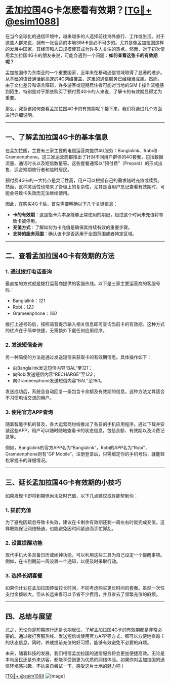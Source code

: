 # 孟加拉国4G卡怎麽看有效期？[[TG💪+ @esim1088](https://t.me/s/esim1088)]

在当今全球化的通信环境中，越来越多的人选择前往海外旅行、工作或生活。对于这些人群来说，拥有一张合适的本地SIM卡是必不可少的。尤其是像孟加拉国这样的发展中国家，其经济和人口规模使其成为许多人关注的热点。然而，对于初次使用孟加拉国4G卡的朋友来说，可能会遇到一个问题：**如何查看这张卡的有效期呢？**

孟加拉国作为东南亚的一个重要国家，近年来在移动通信领域取得了显著的进步。从基础的语音通话到高速的4G网络覆盖，这里的通信服务已经相当成熟。然而，由于文化差异和语言障碍，许多游客或短期居住者可能对当地的SIM卡操作流程感到陌生。特别是对于那些购买了预付费4G卡的人来说，了解卡的有效期显得尤为重要。

那么，究竟该如何查看孟加拉国4G卡的有效期呢？接下来，我们将通过几个方面进行详细说明。

---

## 一、了解孟加拉国4G卡的基本信息

在孟加拉国，主要有三家主要的电信运营商提供4G服务：Banglalink、Robi和Grameenphone。这三家运营商都推出了针对不同用户群体的4G套餐，包括数据流量、通话时长以及短信数量等。这些套餐通常以“预付费”（Prepaid）的形式出售，适合短期旅行者和临时居民。

预付费4G卡的一大特点是灵活性高，用户可以根据自己的需求随时充值或续费。然而，这种灵活性也带来了管理上的复杂性，尤其是当用户忘记查看有效期时，可能会导致卡失效而无法继续使用。

因此，在购买4G卡后，首先需要明确以下几个关键信息：
- **卡的有效期**：这是指卡片本身能够正常使用的期限，超过这个时间未充值将导致卡被停用。
- **充值方式**：了解如何为卡充值是确保其持续有效的重要步骤。
- **支持的服务范围**：确认该卡是否适用于全国范围或者特定区域。

---

## 二、查看孟加拉国4G卡有效期的方法

### 1. **通过拨打电话查询**
最直接的方式就是拨打运营商提供的客服热线。以下是三家主要运营商的客服号码：
- Banglalink：*121*
- Robi：*123*
- Grameenphone：*160*

拨打上述号码后，按照语音提示输入相关信息即可查询当前卡的有效期。这种方式的优点在于简单快捷，无需额外下载任何应用程序。

### 2. **发送短信查询**
另一种简便的方法是通过发送短信来获取卡的有效期信息。具体操作如下：
- 向Banglalink发送短信内容“BAL”至*121*；
- 向Robi发送短信内容“RECHARGE”至*123*；
- 向Grameenphone发送短信内容“BAL”至*160*。

发送成功后，系统会自动回复一条包含卡余额及有效期的信息。这种方法尤其适合不习惯电话交流的用户。

### 3. **使用官方APP查询**
随着智能手机的普及，各大运营商纷纷推出了各自的手机应用程序。通过下载并安装这些APP，用户可以随时随地查看卡的状态信息，包括余额、有效期以及消费记录等。

例如，Banglalink的官方APP名为“Banglalink”，Robi的APP名为“Robi”，Grameenphone则有“GP Mobile”。注册登录后，只需绑定你的手机号码，就能轻松掌握卡的详细情况。

---

## 三、延长孟加拉国4G卡有效期的小技巧

如果发现卡即将到期但尚未及时充值，以下几点建议或许能帮到你：

### 1. **提前充值**
为了避免因疏忽导致卡失效，建议在卡剩余有效期还剩一周左右时就完成充值。这样既能保证网络畅通，也能避免因时间紧迫而手忙脚乱。

### 2. **设置提醒功能**
现代手机大多具备日历或闹钟功能，可以利用这些工具为自己设定一个提醒事项。例如，在卡到期前一周设置一个通知，以便及时采取行动。

### 3. **选择长期套餐**
如果你计划在孟加拉国停留较长时间，不妨考虑购买更长时间的套餐。虽然一次性支付金额较大，但从长远来看可以节省不少费用，并且省去了频繁充值的麻烦。

---

## 四、总结与展望

总之，无论你是短期旅行还是长期居住，了解孟加拉国4G卡的有效期都是非常必要的。通过拨打客服热线、发送短信或使用官方APP等方式，都可以方便地查询卡的状态信息。同时，养成提前充值的好习惯，能够有效避免不必要的麻烦。

未来，随着科技的发展，我们相信孟加拉国的通信服务将会更加便捷高效。无论是本地居民还是外来访客，都能享受到更为优质的网络体验。如果你对孟加拉国的通信环境感兴趣，不妨亲自尝试一下，感受这片土地的魅力吧！

[[TG💪+ @esim1088](https://t.me/s/esim1088) ![Image](https://i.postimg.cc/4NQfJmqS/Snipaste-2025-05-13-00-14-12.png)]
